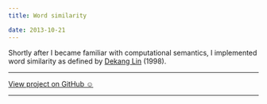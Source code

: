 ```yaml
---
title: Word similarity

date: 2013-10-21
---
```


Shortly after I became familiar with computational semantics, I implemented word similarity as defined by [Dekang Lin](http://www.melanietosik.com/files/lin.pdf) (1998).

---

<a href="https://github.com/melanietosik/linsim" class="pa3 tc ba br2 db">View project on GitHub &#x263A;</a>

---
